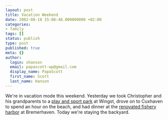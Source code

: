 ```yaml
---
layout: post
title: Vacation Weekend
date: 2002-08-18 15:08:48.000000000 +02:00
categories:
- family
tags: []
status: publish
type: post
published: true
meta: {}
author:
  login: shanson
  email: papascott-wp@gmail.com
  display_name: PapaScott
  first_name: Scott
  last_name: Hanson
---
```

<p>We're in vacation mode this weekend. Yesterday we took Christopher and his grandparents to a <a href="http://www.wingst.de/spiel_und_sportpark/home.htm">play and sport  park</a> at Wingst, drove on to Cuxhaven to spend an hour on the beach, and had dinner at the <a href="http://www.schaufenster-fischereihafen.de/">renovated fishery harbor</a>  at Bremerhaven. Today we're staying the backyard.</p>
